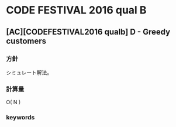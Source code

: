 # CODE FESTIVAL 2016 qual B

## [AC][CODEFESTIVAL2016 qualb] D - Greedy customers

### 方針

シミュレート解法。


### 計算量

O( N )


### keywords

